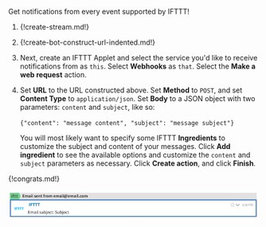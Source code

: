 Get notifications from every event supported by IFTTT!

1. {!create-stream.md!}

1. {!create-bot-construct-url-indented.md!}

1. Next, create an IFTTT Applet and select the service you'd like
   to receive notifications from as `this`. Select **Webhooks** as
   `that`. Select the **Make a web request** action.

1. Set **URL** to the URL constructed above. Set **Method** to `POST`,
   and set **Content Type** to `application/json`. Set **Body** to a
   JSON object with two parameters: `content` and `subject`, like so:

    `{"content": "message content", "subject": "message subject"}`

    You will most likely want to specify some IFTTT **Ingredients** to
    customize the subject and content of your messages. Click **Add ingredient**
    to see the available options and customize the `content` and `subject`
    parameters as necessary. Click **Create action**, and click **Finish**.

{!congrats.md!}

![](/static/images/integrations/ifttt/001.png)
